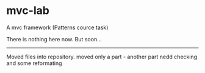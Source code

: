 # mvc-lab
A mvc framework (Patterns cource task)

There is nothing here now. But soon...

----
Moved files into repository.
moved only a part - another part nedd checking and some reformating
